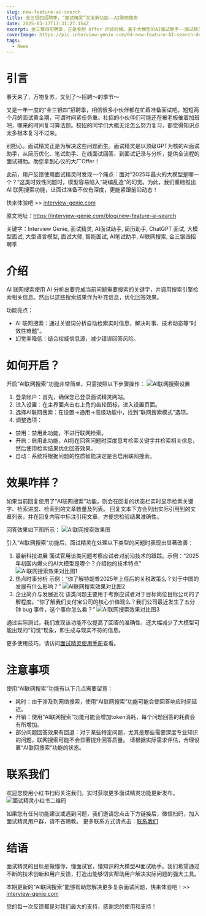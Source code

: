 ```yaml
---
slug: new-feature-ai-search
title: 金三银四招聘季，“面试精灵”又发新功能——AI联网搜索
date: 2025-03-17T17:31:27.154Z
excerpt: 金三银四招聘季，正是收割 Offer 的好时候。基于大模型的AI面试助手--面试精灵又添新功能：AI联网搜索。通过网络检索最新的技术发展、时事分析、公司简介信息，提高实效性问题回复效果，降低大模型幻觉率，助您拿到心仪 Offer。赶紧注册体验吧！
coverImage: https://pic.interview-genie.com/04-new-feature-AI-search-demo.jpg
tags:
  - News
---
```


# 引言
春天来了，万物复苏，又到了～招聘～的季节～

又是一年一度的“金三银四”招聘季，相信很多小伙伴都在忙着准备面试吧。短短两个月的面试黄金期，可谓时间紧任务重。社招的小伙伴们可能还在被老板催着加班吧，哪来的时间复习算法题。校招的同学们大概无论怎么努力复习，都觉得知识点太多根本复习不过来。

别担心，面试精灵正是为解决这些问题而生。面试精灵是以顶级GPT为核的AI面试助手，从简历优化、笔试助手、在线面试回答、到面试记录与分析，提供全流程的面试辅助。助您拿到心仪的大厂Offer！

此前，用户反馈使用面试精灵时发现一个痛点：面对“2025年最火的大模型是哪一个？”这类时效性问题时，模型容易陷入“胡编乱造”的幻觉。为此，我们重磅推出 AI 联网搜索功能，让面试准备不仅有深度，更能紧跟前沿动态！

快来体验吧 >> [interview-genie.com](https://interview-genie.com)

原文地址：https://interview-genie.com/blog/new-feature-ai-search

关键字：Interview Genie, 面试精灵, AI面试助手, 简历助手, ChatGPT 面试, 大模型面试, 大型语言模型, 面试大师, 智能面试, AI笔试助手, AI联网搜索, 金三银四招聘季

# 介绍
AI 联网搜索使用 AI 分析出要完成当前问题需要搜索的关键字，并调用搜索引擎检索相关信息。然后以这些搜索结果作为补充信息，优化回答效果。

功能亮点：
- AI 联网搜索：通过关键词分析自动检索实时信息，解决时事、技术动态等“时效性难题”。
- 幻觉率降低：结合权威信息源，减少错误回答风险。

# 如何开启？
开启“AI联网搜索”功能非常简单，只需按照以下步骤操作：
![AI联网搜索设置](https://pic.interview-genie.com/04-new-feature-AI-search-settings.png)

1. 登录账户：首先，确保您已登录面试精灵网站。
2. 进入设置：在主界面点击右上角的齿轮图标，进入设置页面。
3. 选择AI联网搜索：在设置->通用->高级功能中，找到“联网搜索模式”选项。
4. 调整选项：
- 禁用：禁用此功能，不进行联网检索。
- 开启：启用此功能，AI将在回答问题时深度思考检索关键字并检索相关信息，然后使用检索结果优化回答效果。
- 自动：系统将根据问题的性质智能决定是否启用联网搜索。

# 效果咋样？
如果当前回复使用了“AI联网搜索”功能，则会在回复的状态栏实时显示检索关键字、检索进度、检索到的文章数量及列表。
回复文本下方会列出实际引用到的文章列表，并在回复内容中标注引用文章，方便您检验结果准确性。

回答效果如下图所示：
![AI联网搜索效果图](https://pic.interview-genie.com/04-new-feature-AI-search-demo.jpg)

引入“AI联网搜索”功能后，面试精灵在处理以下类型的问题时表现出显著改善：

1. 最新科技进展
   面试官用该类问题考察应试者对前沿技术的跟踪。示例：“2025年初国内爆火的AI大模型是哪个？介绍他的技术特点”
   ![AI联网搜索效果对比图1](https://pic.interview-genie.com/04-new-feature-AI-search-compare1.jpg)
2. 热点时事分析
   示例：“你了解特朗普2025年上任后的关税政策么？对于中国的发展有什么影响？”
   ![AI联网搜索效果对比图2](https://pic.interview-genie.com/04-new-feature-AI-search-compare2.jpg)
3. 企业简介与发展近况
   该类问题主要用于考察应试者对于目标岗位目标公司的了解程度。“你了解我们支付宝公司的核心价值观么？我们公司最近发生了五分钟 bug 事件，这个事你怎么看？”
   ![AI联网搜索效果对比图3](https://pic.interview-genie.com/04-new-feature-AI-search-compare3.jpg)

通过实际测试，我们发现该功能不仅提高了回答的准确性，还大幅减少了大模型可能出现的“幻觉”现象，即生成与现实不符的信息。

更多使用技巧，请访问[面试精灵使用手册](https://interview-genie.com/blog/how2use)查看。

# 注意事项
使用“AI联网搜索”功能有以下几点需要留意：
- 耗时：由于涉及到网络搜索，使用“AI联网搜索”功能可能会使回答响应时间延迟。
- 开销：使用“AI联网搜索”功能可能会增加token消耗，每个问题回答的耗费会有所增加。
- 部分问题回答效果有回退：对于某些特定问题，尤其是那些需要深度专业知识的问题，联网搜索可能不会显著提升回答质量。
请根据实际需求评估，合理设置“AI联网搜索”功能的状态。


# 联系我们
欢迎您使用小红书扫码关注我们，实时获取更多面试精灵功能更新发布。
![面试精灵小红书二维码](https://pic.interview-genie.com/interview-genie-XiaoHongShu.jpg)

如果您有任何功能建议或遇到问题，我们邀请您点击下方链接后，微信扫码，加入面试精灵用户群，请不吝赐教。
更多联系方式请点击：[联系我们](https://interview-genie.com/blog/contact-us)

# 结语
面试精灵的目标是做懂你，懂面试官，懂知识的大模型AI面试助手。我们希望通过不断的技术创新和用户反馈，打造出能够切实帮助用户解决实际问题的强大工具。

本期更新的“AI联网搜索”能够帮助您解决更多复杂面试问题，快来体验吧！>> [interview-genie.com](https://interview-genie.com)

您的每一次反馈都是对我们最大的支持，感谢您的使用和支持！